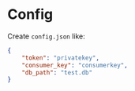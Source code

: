 # Config

Create `config.json` like:

``` json
{
    "token": "privatekey",
    "consumer_key": "consumerkey",
    "db_path": "test.db"
}

```
